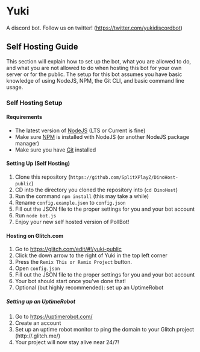 # Yuki
A discord bot.
Follow us on twitter! (https://twitter.com/yukidiscordbot)

## Self Hosting Guide
This section will explain how to set up the bot, what you are allowed to do, and what you are not allowed to do when hosting this bot for your own server or for the public. The setup for this bot assumes you have basic knowledge of using NodeJS, NPM, the Git CLI, and basic command line usage.

### Self Hosting Setup
#### Requirements
- The latest version of [NodeJS](https://nodejs.org/) (LTS or Current is fine)
- Make sure [NPM](https://www.npmjs.com/) is installed with NodeJS (or another NodeJS package manager)
- Make sure you have [Git](https://git-scm.com/) installed

#### Setting Up (Self Hosting)
1. Clone this repository (`https://github.com/SplitXPlayZ/DinoHost-public`)
2. CD into the directory you cloned the repository into (`cd DinoHost`)
3. Run the command `npm install` (this may take a while)
4. Rename `config.example.json` to `config.json`
5. Fill out the JSON file to the proper settings for you and your bot account
6. Run `node bot.js`
7. Enjoy your new self hosted version of PollBot!

#### Hosting on Glitch.com
1. Go to https://glitch.com/edit/#!/yuki-public
2. Click the down arrow to the right of Yuki in the top left corner
3. Press the `Remix This or Remix Project` button.
4. Open `config.json`
5. Fill out the JSON file to the proper settings for you and your bot account
6. Your bot should start once you've done that!
7. Optional (but highly recommended): set up an UptimeRobot

##### Setting up an UptimeRobot
1. Go to https://uptimerobot.com/
2. Create an account
3. Set up an uptime robot monitor to ping the domain to your Glitch project (http://<name>.glitch.me/)
4. Your project will now stay alive near 24/7!
